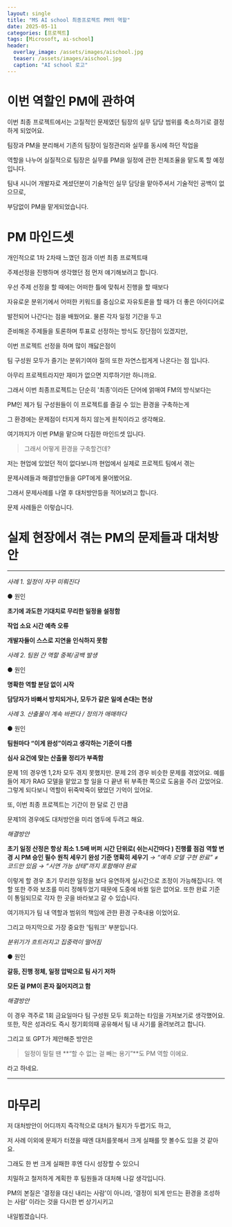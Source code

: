 ```yaml
---
layout: single
title: "MS AI school 최종프로젝트 PM의 역할"
date: 2025-05-11
categories: [프로젝트]
tags: [Microsoft, ai-school]
header:
  overlay_image: /assets/images/aischool.jpg
  teaser: /assets/images/aischool.jpg
  caption: "AI school 로고"
---
```


<style>
/* ─── 썸네일 크기 조절 ───────────────────────────── */
.page__hero--overlay {
  height: 200px !important;           /* 원하는 높이(px)로 조절 */
  background-size: contain !important;/* 이미지 비율 유지하면서 축소 */
  background-position: center center;
}
</style>

# 이번 역할인 PM에 관하여

이번 최종 프로젝트에서는 고질적인 문제였던 팀장의 실무 담당 범위를 축소하기로 결정하게 되었어요.

팀장과 PM을 분리해서 기존의 팀장이 일정관리와 실무를 동시에 하던 작업을

역할을 나누어 실질적으로 팀장은 실무를 PM을 일정에 관한 전체조율을 맡도록 할 예정입니다.

팀내 시니어 개발자로 계셨던분이 기술적인 실무 담당을 맡아주셔서 기술적인 공백이 없으므로,

부담없이 PM을 맡게되었습니다.

# PM 마인드셋

개인적으로 1차 2차때 느꼈던 점과 이번 최종 프로젝트때

주제선정을 진행하며 생각했던 점 먼저 얘기해보려고 합니다.

우선 주제 선정을 할 때에는 어떠한 틀에 맞춰서 진행을 할 때보다

자유로운 분위기에서 어떠한 키워드를 중심으로 자유토론을 할 때가 더 좋은 아이디어로

발전되어 나간다는 점을 배웠어요. 물론 각자 일정 기간을 두고

준비해온 주제들을 토론하며 투표로 선정하는 방식도 장단점이 있겠지만,

이번 프로젝트 선정을 하며 많이 깨닳은점이

팀 구성원 모두가 즐기는 분위기여야 질의 또한 자연스럽게게 나온다는 점 입니다.

아무리 프로젝트라지만 재미가 없으면 지루하기만 하니까요.

그래서 이번 최종프로젝트는 단순히 '최종'이라든 단어에 얽매여 FM의 방식보다는

PM인 제가 팀 구성원들이 이 프로젝트를 즐길 수 있는 환경을 구축하는게

그 환경에는 문제점이 터지게 하지 않는게 원칙이라고 생각해요.

여기까지가 이번 PM을 맡으며 다짐한 마인드셋 입니다.

> 그래서 어떻게 환경을 구축할건데?

저는 현업에 있었던 적이 없다보니까 현업에서 실제로 프로젝트 팀에서 겪는

문제사례들과 해결방안들을 GPT에게 물어봤어요.

그래서 문제사례를 나열 후 대처방안등을 적어보려고 합니다.

문제 사례들은 이렇습니다.

# 실제 현장에서 겪는 PM의 문제들과 대처방안

---

_사례 1. 일정이 자꾸 미뤄진다_

● 원인

**초기에 과도한 기대치로 무리한 일정을 설정함**

**작업 소요 시간 예측 오류**

**개발자들이 스스로 지연을 인식하지 못함**

_사례 2. 팀원 간 역할 중복/공백 발생_

● 원인

**명확한 역할 분담 없이 시작**

**담당자가 바빠서 방치되거나, 모두가 같은 일에 손대는 현상**

_사례 3. 산출물이 계속 바뀐다 / 정의가 애매하다_

● 원인

**팀원마다 “이게 완성”이라고 생각하는 기준이 다름**

**심사 요건에 맞는 산출물 정리가 부족함**

문제 1의 경우엔 1,2차 모두 겪지 못했지만.
문제 2의 경우 비슷한 문제를 겪었어요. 예를들어
제가 RAG 모델을 맡았고 할 일을 다 끝낸 뒤 부족한 쪽으로 도움을 주러 갔었어요.
그렇게 되다보니 역할이 뒤죽박죽이 됐었던 기억이 있어요.

또, 이번 최종 프로젝트는 기간이 한 달로 긴 만큼

문제1의 경우에도 대처방안을 미리 염두에 두려고 해요.

_해결방안_

**초기 일정 산정은 항상 최소 1.5배 버퍼**
**시간 단위로( 쉬는시간마다 ) 진행률 점검**
**역할 변경 시 PM 승인 필수 원칙 세우기**
**완성 기준 명확히 세우기**
_→ “예측 모델 구현 완료” ≠ 코드만 있음 → “시연 가능 상태”까지 포함해야 완료_

이렇게 할 경우 초기 무리한 일정을 보다 유연하게 실시간으로 조정이 가능해집니다.
역할 또한 주와 보조를 미리 정해두었기 때문에 도중에 바뀔 일은 없어요.
또한 완료 기준이 통일되므로 각자 한 곳을 바라보고 갈 수 있습니다.

여기까지가 팀 내 역할과 범위의 책임에 관한 환경 구축내용 이었어요.

그리고 마지막으로 가장 중요한 '팀워크' 부분입니다.

_분위기가 흐트러지고 집중력이 떨어짐_

● 원인

**갈등, 진행 정체, 일정 압박으로 팀 사기 저하**

**모든 걸 PM이 혼자 짊어지려고 함**

_해결방안_

이 경우 격주로 1회 금요일마다 팀 구성원 모두 회고하는 타임을 가져보기로 생각했어요.
또한, 작은 성과라도 즉시 정기회의때 공유해서 팀 내 사기를 올려보려고 합니다.

그리고 또 GPT가 제안해준 방안은

> 일정이 밀릴 땐 **“할 수 없는 걸 빼는 용기”**도 PM 역할 이에요.

라고 하네요.

---

# 마무리

저 대처방안이 어디까지 즉각적으로 대처가 될지가 두렵기도 하고,

저 사례 이외에 문제가 터졌을 때엔 대처를못해서 크게 실패를 맛 볼수도 있을 것 같아요.

그래도 한 번 크게 실패한 후엔 다시 성장할 수 있으니

치밀하고 철저하게 계획한 후 팀원들과 대처해 나갈 생각입니다.

PM의 본질은 '결정을 대신 내리는 사람'이 아니라,
‘결정이 되게 만드는 환경을 조성하는 사람’ 이라는 것을 다시한 번 상기시키고

내일뵙겠습니다.
